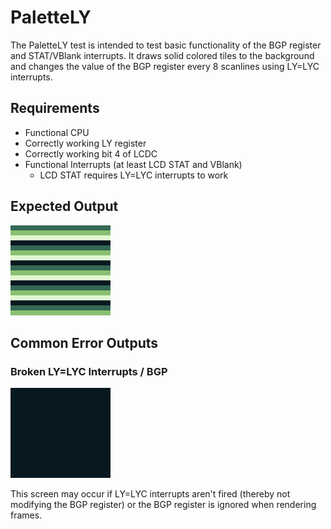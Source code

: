 # PaletteLY

The PaletteLY test is intended to test basic functionality of the BGP register and STAT/VBlank interrupts. It draws solid colored tiles to the background and changes the value of the BGP register every 8 scanlines using LY=LYC interrupts.

## Requirements

* Functional CPU
* Correctly working LY register
* Correctly working bit 4 of LCDC
* Functional Interrupts (at least LCD STAT and VBlank)
  * LCD STAT requires LY=LYC interrupts to work

## Expected Output

![expected](./screenshots/expected.png)

## Common Error Outputs

### Broken LY=LYC Interrupts / BGP

![noint_nobgp](./screenshots/noint_nobgp.png)

This screen may occur if LY=LYC interrupts aren't fired (thereby not modifying the BGP register) or the BGP register is ignored when rendering frames.
